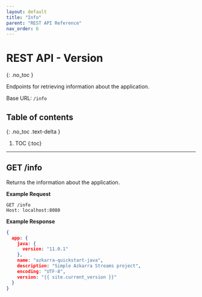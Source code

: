 ```yaml
---
layout: default
title: "Info"
parent: "REST API Reference"
nav_order: 6
---
```


# REST API - Version
{: .no_toc }

Endpoints for retrieving information about the application.

Base URL: `/info`

## Table of contents
{: .no_toc .text-delta }

1. TOC
{:toc}

---

##  GET /info

Returns the information about the application.

**Example Request**
```
GET /info
Host: localhost:8080
```
**Example Response**
```json
{
  app: {
    java: {
      version: "11.0.1"
    },
    name: "azkarra-quickstart-java",
    description: "Simple Azkarra Streams project",
    encoding: "UTF-8",
    version: "{{ site.current_version }}"
  }
}
```